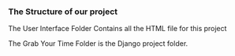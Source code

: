 ### The Structure of our project

The User Interface Folder Contains all the HTML file for this project 

The Grab Your Time Folder is the Django project folder.